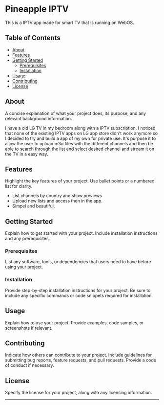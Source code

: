 # Pineapple IPTV

This is a IPTV app made for smart TV that is running on WebOS.

## Table of Contents
- [About](#about)
- [Features](#features)
- [Getting Started](#getting-started)
  - [Prerequisites](#prerequisites)
  - [Installation](#installation)
- [Usage](#usage)
- [Contributing](#contributing)
- [License](#license)

## About

A concise explanation of what your project does, its purpose, and any relevant background information.

I have a old LG TV in my bedroom along with a IPTV subscription. I noticed that none of the existing IPTV apps on LG app store didn't work anymore so I decided to try and build a app of my own for private use.
It's purpose it to allow the user to upload m3u files with the different channels and then be able to search through the list and select desired channel and stream it on the TV in a easy way.

## Features

Highlight the key features of your project. Use bullet points or a numbered list for clarity.

- List channels by country and show previews
- Upload new lists and access then in the app.
- Simpel and beautiful.

## Getting Started

Explain how to get started with your project. Include installation instructions and any prerequisites.

### Prerequisites

List any software, tools, or dependencies that users need to have before using your project.

### Installation

Provide step-by-step installation instructions for your project. Be sure to include any specific commands or code snippets required for installation.

## Usage

Explain how to use your project. Provide examples, code samples, or screenshots if relevant. 

## Contributing

Indicate how others can contribute to your project. Include guidelines for submitting bug reports, feature requests, and pull requests. Provide a code of conduct if necessary.

## License

Specify the license for your project, along with any licensing information.

---
